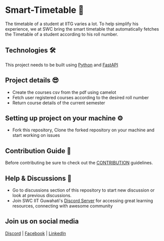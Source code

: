 # Smart-Timetable 🚕

The timetable of a student at IITG varies a lot. To help simplify his experience, we at SWC bring the smart timetable that automatically fetches the Timetable of a student according to his roll number.

## Technologies 🛠️

This project needs to be built using [Python](https://docs.python.org/3/tutorial/index.html) and [FastAPI](https://fastapi.tiangolo.com/tutorial/)


## Project details 😎

- Create the courses csv from the pdf using camelot
- Fetch user registered courses according to the desired roll number
- Return course details of the current semester

## Setting up project on your machine ⚙️

- Fork this repository, Clone the forked repository on your machine and start working on issues

## Contribution Guide 🤠
Before contributing be sure to check out the [CONTRIBUTION](CONTRIBUTING.md) guidelines.

## Help & Discussions 🙌

- Go to discussions section of this repository to start new discussion or look at previous discussions.
- Join SWC IIT Guwahati's [Discord Server](https://discord.gg/2QUrA8HgWx) for accessing great learning resources, connecting with awesome community

## Join us on social media

[Discord](https://discord.gg/djNKYdge2a) | [Facebook](https://www.facebook.com/swciitg/) | [LinkedIn](https://www.linkedin.com/company/student-s-web-committee-iitg/mycompany/)
